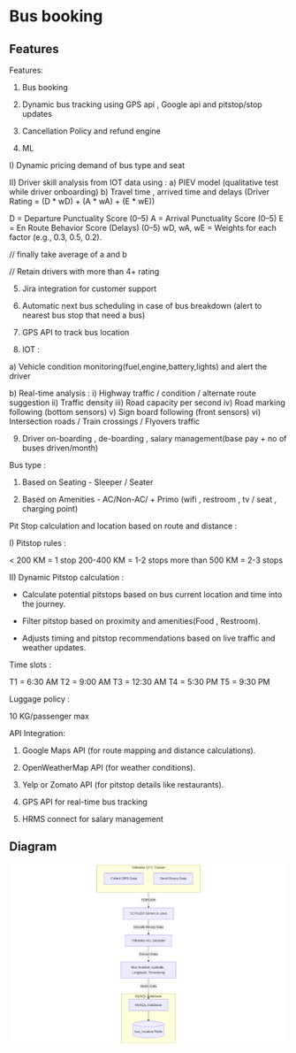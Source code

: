 # Bus booking

## Features

Features: 

1) Bus booking

2) Dynamic bus tracking using GPS api , Google api and pitstop/stop updates

3) Cancellation Policy and refund engine

4) ML

I) Dynamic pricing demand of bus type and seat  

II) Driver skill analysis from IOT data using :
a) PIEV model (qualitative test while driver onboarding)
b) Travel time , arrived time and delays (Driver Rating = (D * wD) + (A * wA) + (E * wE))

D = Departure Punctuality Score (0–5)
A = Arrival Punctuality Score (0–5)
E = En Route Behavior Score (Delays) (0–5)
wD, wA, wE = Weights for each factor (e.g., 0.3, 0.5, 0.2).

// finally take average of a and b

// Retain drivers with more than 4+ rating

5) Jira integration for customer support

6) Automatic next bus scheduling in case of bus breakdown (alert to nearest bus stop that need a bus)

7) GPS API to track bus location

8) IOT :

a) Vehicle condition monitoring(fuel,engine,battery,lights) and alert the driver

b) Real-time analysis :
i) Highway traffic / condition / alternate route suggestion
ii) Traffic density
iii) Road capacity per second
iv) Road marking following (bottom sensors)
v) Sign board following (front sensors)
vi) Intersection roads / Train crossings / Flyovers traffic

9) Driver on-boarding , de-boarding , salary management(base pay + no of buses driven/month)

Bus type :

1) Based on Seating - Sleeper / Seater

2) Based on Amenities - AC/Non-AC/ + Primo (wifi , restroom , tv / seat , charging point)


Pit Stop calculation and location based on route and distance :

I) Pitstop rules :

< 200 KM = 1 stop
200-400 KM = 1-2 stops
more than 500 KM = 2-3 stops 


II) Dynamic Pitstop calculation : 

- Calculate potential pitstops based on bus current location and time into the journey.

- Filter pitstop based on proximity and amenities(Food , Restroom).

- Adjusts timing and pitstop recommendations based on live traffic and weather updates.


Time slots :

T1 = 6:30 AM
T2 = 9:00 AM
T3 = 12:30 AM
T4 = 5:30 PM
T5 = 9:30 PM

Luggage policy : 

10 KG/passenger max


API Integration:

1) Google Maps API (for route mapping and distance calculations).

2) OpenWeatherMap API (for weather conditions).

3) Yelp or Zomato API (for pitstop details like restaurants).

4) GPS API for real-time bus tracking

5) HRMS connect for salary management


## Diagram

![sample](bus-tracker.png)
